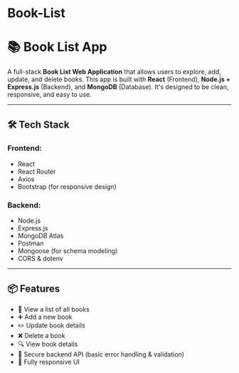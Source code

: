 # Book-List
# 📚 Book List App

A full-stack **Book List Web Application** that allows users to explore, add, update, and delete books. This app is built with **React** (Frontend), **Node.js + Express.js** (Backend), and **MongoDB** (Database). It's designed to be clean, responsive, and easy to use.

---

## 🛠️ Tech Stack

### Frontend:
- React
- React Router
- Axios
- Bootstrap (for responsive design)

### Backend:
- Node.js
- Express.js
- MongoDB Atlas
- Postman
- Mongoose (for schema modeling)
- CORS & dotenv

---

## 📦 Features

- 📖 View a list of all books
- ➕ Add a new book
- ✏️ Update book details
- ❌ Delete a book
- 🔍 View book details
- 🔐 Secure backend API (basic error handling & validation)
- 📱 Fully responsive UI
